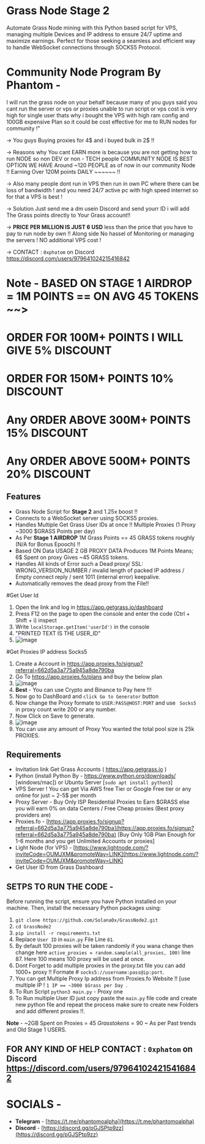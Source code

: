 # Grass Node Stage 2

Automate Grass Node mining with this Python based script for VPS, managing multiple Devices and IP address to ensure 24/7 uptime and maximize earnings. Perfect for those seeking a seamless and efficient way to handle WebSocket connections through SOCKS5 Protocol.

# Community Node Program By Phantom - 

I will run the grass node on your behalf because many of you guys said you cant run the server or vps or proxies unable to run script or vps cost is very high for single user thats why i bought the VPS with high ram config and 100GB expensive Plan so it could be cost effective for me to RUN nodes for community !"

-> You guys Buying proxies for 4$ and i buyed bulk in 2$ !!

-> Reasons why You cant EARN more is because you are not getting how to run NODE so non DEV or non - TECH people COMMUNITY NODE IS BEST OPTION WE HAVE Around ~120 PEOPLE as of now in our community Node !! Earning Over 120M points DAILY ~~~~~~ !!

-> Also many people dont run in VPS then run in own PC where there can be loss of bandwidth ! and you need 24/7 active pc with high speed internet so for that a VPS is best !

-> Solution Just send me a dm  usein Discord and send yourr ID i will add The Grass points directly to Your Grass account!!

-> **PRICE PER MILLION IS JUST 6 USD** less than the price that you have to pay to run node by own !! Along side No hassel of Monitoring or managing the servers ! NO additional VPS cost !

-> CONTACT : ` 0xphatom ` on Discord  https://discord.com/users/979641024215416842

# Note - BASED ON STAGE 1 AIRDROP = 1M POINTS == ON AVG 45 TOKENS ~~>
# ORDER FOR 100M+ POINTS I WILL GIVE 5% DISCOUNT 
# ORDER FOR 150M+ POINTS 10% DISCOUNT
# Any ORDER ABOVE 300M+ POINTS 15% DISCOUNT
# Any ORDER ABOVE 500M+ POINTS 20% DISCOUNT

## Features

- Grass Node Script for **Stage 2** and 1.25x boost !!
- Connects to a WebSocket server using SOCKS5 proxies.
- Handles Multiple Get Grass User IDs at once !! Multiple Proxies (1 Proxy ~3000 $GRASS Points per day)
- As Per **Stage 1 AIRDROP** 1M Grass Points == 45 GRASS tokens roughly (N/A for Bonus Epooch) !!
- Based ON Data USAGE 2 GB PROXY DATA Produces 1M Points Means; 6$ Spent on proxy Gives ~45 GRASS tokens.
- Handles All kinds of Error such a Dead proxy/ SSL: WRONG_VERSION_NUMBER / invalid length of packed IP address / Empty connect reply / sent 1011 (internal error) keepalive.
- Automatically removes the dead proxy from the File!!

#Get User Id 

1. Open the link and log in https://app.getgrass.io/dashboard
2. Press F12 on the page to open the console and enter the code (Ctrl + Shift + i) inspect
3. Write `localStorage.getItem('userId')` in the console
4. "PRINTED TEXT IS THE USER_ID"
5. ![image](https://github.com/Solana0x/getgrass/assets/142747768/099b7ce1-1c56-4709-a9ba-7c45fc65ef2d)

#Get Proxies IP address Socks5 

1. Create a Account in https://app.proxies.fo/signup?referral=662d5a3a775a945a8de790ba
2. Go To https://app.proxies.fo/plans and buy the below plan
3. ![image](https://github.com/user-attachments/assets/5453eabd-0a09-49f7-b004-1ca4617b9f8a)
4. **Best** - You can use Crypto and Binance to Pay here !!!
5. Now go to DashBoard and `click Go to Generator` button
6. Now change the Proxy formate to ` USER:PASS@HOST:PORT ` and use ` Socks5` in proxy count write 200 or any number.
7. Now Click on Save to generate.
8. ![image](https://github.com/user-attachments/assets/010753b5-1112-48c0-9a40-6b00189abd10)
9. You can use any amount of Proxy You wanted the total pool size is 25k PROXIES.

## Requirements

- Invitation link Get Grass Accounts ( https://app.getgrass.io )
- Python (install Python By - https://www.python.org/downloads/ [windows/mac]) or Ubuntu Server [`sudo apt install python3`]
- VPS Server ! You can get Via AWS free Tier or Google Free tier or any online for just ~ 2-5$ per month
- Proxy Server - Buy Only ISP Residential Proxies to Earn $GRASS else you will earn 0% on data Centers / Free Cheap proxies (Best proxy providers are)
- Proxies.fo -  [https://app.proxies.fo/signup?referral=662d5a3a775a945a8de790ba](https://app.proxies.fo/signup?referral=662d5a3a775a945a8de790ba) [Buy Only 1GB Plan Enough for 1-6 months and you get Unlimited Accounts or proxies]
- Light Node (for VPS) - [https://www.lightnode.com/?inviteCode=OUMJXM&promoteWay=LINK](https://www.lightnode.com/?inviteCode=OUMJXM&promoteWay=LINK)
- Get User ID from Grass Dashboard
  
## SETPS TO RUN THE CODE -

Before running the script, ensure you have Python installed on your machine. Then, install the necessary Python packages using:

1. ``` git clone https://github.com/Solana0x/GrassNode2.git ```
2. ``` cd GrassNode2 ```
3. ``` pip install -r requirements.txt ```
4. Replace `User ID` in `main.py` File Line ```81```.
5. By default 100 proxies will be taken randomly if you wana change then change here `active_proxies = random.sample(all_proxies, 100)` line 87. Here 100 means 100 proxy will be used at once.
6. Dont Forget to add multiple proxies in the proxy.txt file you can add 1000+ proxy !! Formate # `socks5://username:pass@ip:port`.
7. You can get Multiple Proxy Ip address from Proxies.fo Website !! [use multiple IP ! `1 IP == ~3000 $Grass per Day `.
8. To Run Script `python3 main.py` - Proxy one
10. To Run multiple User ID just copy paste the `main.py` file code and create new python file and repeat the process make sure to create new Folders and add different proxies !!. 

**Note** - ~2GB Spent on Proxies = 45 $Grass tokens = 90$ ~ As per Past trends and Old Stage 1 USERS.

## FOR ANY KIND OF HELP CONTACT : ` 0xphatom ` on Discord  https://discord.com/users/979641024215416842

# SOCIALS -

- **Telegram** - [https://t.me/phantomoalpha](https://t.me/phantomoalpha)
- **Discord** - [https://discord.gg/pGJSPtp9zz](https://discord.gg/pGJSPtp9zz)
